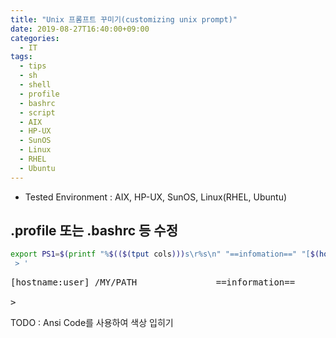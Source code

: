 ```yaml
---
title: "Unix 프롬프트 꾸미기(customizing unix prompt)"
date: 2019-08-27T16:40:00+09:00
categories:
  - IT
tags:
  - tips
  - sh
  - shell
  - profile
  - bashrc
  - script
  - AIX
  - HP-UX
  - SunOS
  - Linux
  - RHEL
  - Ubuntu
---
```


- Tested Environment : AIX, HP-UX, SunOS, Linux(RHEL, Ubuntu)

## .profile 또는 .bashrc 등 수정

```sh
export PS1=$(printf "%$(($(tput cols)))s\r%s\n" "==infomation==" "[$(hostname):$(whoami)]")' $PWD
 > '

```

<pre>[hostname:user] /MY/PATH               ==information==<br>
> </pre>

TODO : Ansi Code를 사용하여 색상 입히기
